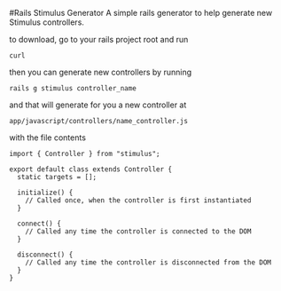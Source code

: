#Rails Stimulus Generator
A simple rails generator to help generate new Stimulus controllers.

to download, go to your rails project root and run

```
curl
```

then you can generate new controllers by running

```
rails g stimulus controller_name
```

and that will generate for you a new controller at

```
app/javascript/controllers/name_controller.js
```

with the file contents

```
import { Controller } from "stimulus";

export default class extends Controller {
  static targets = [];

  initialize() {
    // Called once, when the controller is first instantiated
  }

  connect() {
    // Called any time the controller is connected to the DOM
  }

  disconnect() {
    // Called any time the controller is disconnected from the DOM
  }
}
```
